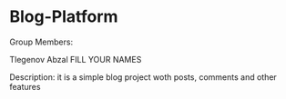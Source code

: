 # Blog-Platform
Group Members:

Tlegenov Abzal
FILL YOUR NAMES

Description:
it is a simple blog project woth posts, comments and other features
